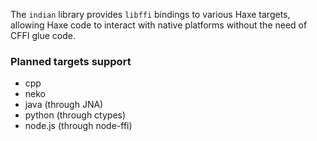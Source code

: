 
The `indian` library provides `libffi` bindings to various Haxe targets, allowing Haxe code to interact with native platforms without the need of CFFI glue code.

### Planned targets support
 * cpp
 * neko
 * java (through JNA)
 * python (through ctypes)
 * node.js (through node-ffi)
